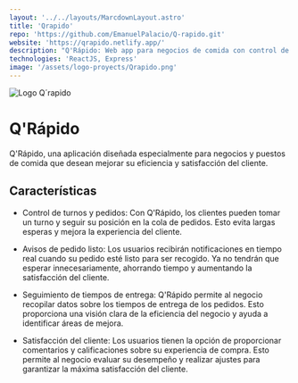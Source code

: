 ```yaml
---
layout: '../../layouts/MarcdownLayout.astro'
title: 'Qrapido'
repo: 'https://github.com/EmanuelPalacio/Q-rapido.git'
website: 'https://qrapido.netlify.app/'
description: "Q'Rápido: Web app para negocios de comida con control de turnos y notificaciones. Mejora eficiencia, satisfacción y obtén datos clave para optimizar tu negocio."
technologies: 'ReactJS, Express'
image: '/assets/logo-proyects/Qrapido.png'
---
```


<div class="main-project__card">

<img src="/assets/logo-proyects/Qrapido.png" alt="Logo Q´rapido"/>

# Q'Rápido

Q'Rápido, una aplicación diseñada especialmente para negocios y puestos de comida que desean mejorar su eficiencia y satisfacción del cliente.

</div>
<div class="main-project__info">

## Características

- Control de turnos y pedidos: Con Q'Rápido, los clientes pueden
  tomar un turno y seguir su posición en la cola de pedidos. Esto evita largas
  esperas y mejora la experiencia del cliente.

- Avisos de pedido listo: Los usuarios recibirán notificaciones en tiempo real cuando su pedido esté listo para ser recogido. Ya no tendrán que esperar innecesariamente, ahorrando tiempo y aumentando la satisfacción del cliente.

- Seguimiento de tiempos de entrega: Q'Rápido permite al negocio recopilar datos sobre los tiempos de entrega de los pedidos. Esto proporciona una visión clara de la eficiencia del negocio y ayuda a identificar áreas de mejora.

- Satisfacción del cliente: Los usuarios tienen la opción de proporcionar comentarios y calificaciones sobre su experiencia de compra. Esto permite al negocio evaluar su desempeño y realizar ajustes para garantizar la máxima satisfacción del cliente.

</div>
